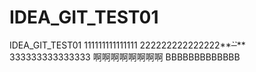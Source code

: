 # IDEA_GIT_TEST01
IDEA_GIT_TEST01
111111111111111
222222222222222**~~_``_~~**
333333333333333
啊啊啊啊啊啊啊啊
BBBBBBBBBBBBB